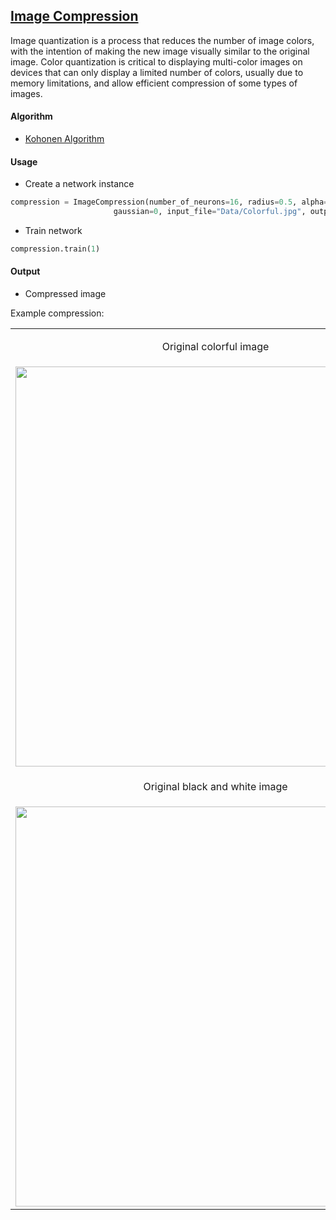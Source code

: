 ## [Image Compression](https://github.com/JuliaSzymanska/Artificial-Intelligence/blob/master/Image_compression/ImageCompression.py)
Image quantization is a process that reduces the number of image colors, with the intention of making the new image visually similar to the original image. Color quantization is critical to displaying multi-color images on devices that can only display a limited number of colors, usually due to memory limitations, and allow efficient compression of some types of images.

#### Algorithm
* [Kohonen Algorithm](https://github.com/JuliaSzymanska/Artificial-Intelligence/blob/master/SOM/KohonenMap.py)

#### Usage

* Create a network instance
```python
compression = ImageCompression(number_of_neurons=16, radius=0.5, alpha=0.5,
                       gaussian=0, input_file="Data/Colorful.jpg", output_file=".readme/CompressedColorful.jpeg")
```

* Train network
```python
compression.train(1)
```

#### Output
* Compressed image

Example compression:

<table  cellpadding="0" cellspacing="0" border="0">
  <tr>
    <td><p align="center">Original colorful image</p></td>
    <td><p align="center">Compressed colorful image</p></td>
  </tr>
  <tr>
    <td><img src="https://github.com/JuliaSzymanska/Artificial-Intelligence/blob/master/Image_compression/Data/Colorful.jpg" width="640"></td>
    <td><img src="https://github.com/JuliaSzymanska/Artificial-Intelligence/blob/master/Image_compression/.readme/CompressedColorful.jpeg" width="640"></td>
  </tr>
    <tr>
    <td><p align="center">Original black and white image</p></td>
    <td><p align="center">Compressed black and white image</p></td>
  </tr>
  <tr>
    <td><img src="https://github.com/JuliaSzymanska/Artificial-Intelligence/blob/master/Image_compression/Data/BlackAndWhite.jpg" width="640"></td>
    <td><img src="https://github.com/JuliaSzymanska/Artificial-Intelligence/blob/master/Image_compression/.readme/CompressedBlackAndWhite.jpeg" width="640"></td>
  </tr>
 </table>